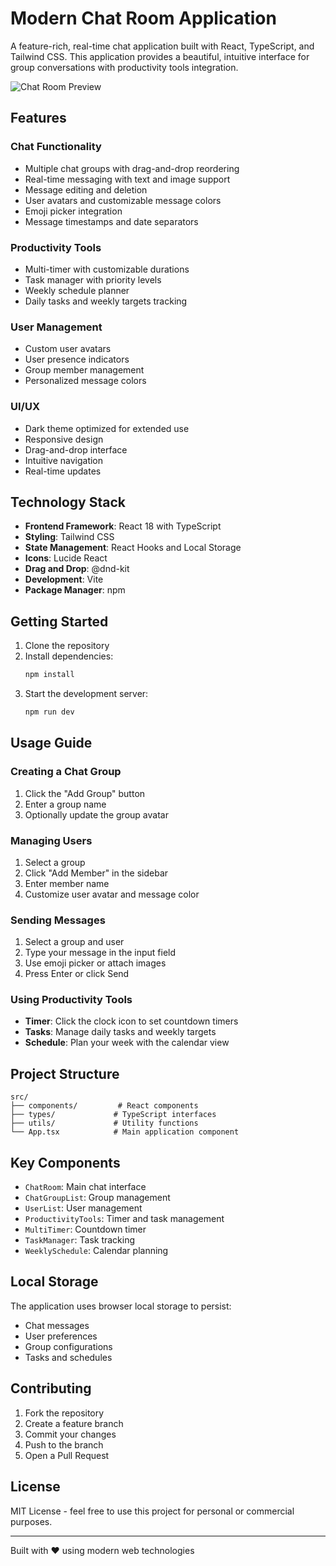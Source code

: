 # Modern Chat Room Application

A feature-rich, real-time chat application built with React, TypeScript, and Tailwind CSS. This application provides a beautiful, intuitive interface for group conversations with productivity tools integration.

![Chat Room Preview](https://images.unsplash.com/photo-1611746872915-64382b5c76da?q=80&w=2000&auto=format&fit=crop)

## Features

### Chat Functionality
- Multiple chat groups with drag-and-drop reordering
- Real-time messaging with text and image support
- Message editing and deletion
- User avatars and customizable message colors
- Emoji picker integration
- Message timestamps and date separators

### Productivity Tools
- Multi-timer with customizable durations
- Task manager with priority levels
- Weekly schedule planner
- Daily tasks and weekly targets tracking

### User Management
- Custom user avatars
- User presence indicators
- Group member management
- Personalized message colors

### UI/UX
- Dark theme optimized for extended use
- Responsive design
- Drag-and-drop interface
- Intuitive navigation
- Real-time updates

## Technology Stack

- **Frontend Framework**: React 18 with TypeScript
- **Styling**: Tailwind CSS
- **State Management**: React Hooks and Local Storage
- **Icons**: Lucide React
- **Drag and Drop**: @dnd-kit
- **Development**: Vite
- **Package Manager**: npm

## Getting Started

1. Clone the repository
2. Install dependencies:
   ```bash
   npm install
   ```
3. Start the development server:
   ```bash
   npm run dev
   ```

## Usage Guide

### Creating a Chat Group
1. Click the "Add Group" button
2. Enter a group name
3. Optionally update the group avatar

### Managing Users
1. Select a group
2. Click "Add Member" in the sidebar
3. Enter member name
4. Customize user avatar and message color

### Sending Messages
1. Select a group and user
2. Type your message in the input field
3. Use emoji picker or attach images
4. Press Enter or click Send

### Using Productivity Tools
- **Timer**: Click the clock icon to set countdown timers
- **Tasks**: Manage daily tasks and weekly targets
- **Schedule**: Plan your week with the calendar view

## Project Structure

```
src/
├── components/         # React components
├── types/             # TypeScript interfaces
├── utils/             # Utility functions
└── App.tsx            # Main application component
```

## Key Components

- `ChatRoom`: Main chat interface
- `ChatGroupList`: Group management
- `UserList`: User management
- `ProductivityTools`: Timer and task management
- `MultiTimer`: Countdown timer
- `TaskManager`: Task tracking
- `WeeklySchedule`: Calendar planning

## Local Storage

The application uses browser local storage to persist:
- Chat messages
- User preferences
- Group configurations
- Tasks and schedules

## Contributing

1. Fork the repository
2. Create a feature branch
3. Commit your changes
4. Push to the branch
5. Open a Pull Request

## License

MIT License - feel free to use this project for personal or commercial purposes.

---

Built with ❤️ using modern web technologies
